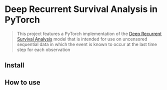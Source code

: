# Deep Recurrent Survival Analysis in PyTorch
> This project features a PyTorch implementation of the <a href='https://arxiv.org/pdf/1809.02403.pdf'>Deep Recurrent Survival Analysis</a> model that is intended for use on uncensored sequential data in which the event is known to occur at the last time step for each observation


## Install

## How to use
